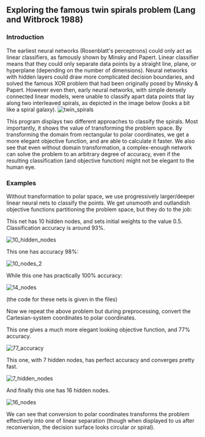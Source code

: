 ## Exploring the famous twin spirals problem (Lang and Witbrock 1988)

### Introduction

The earliest neural networks (Rosenblatt's perceptrons) could only act as linear classifiers, as famously shown by Minsky and Papert. Linear classifier means that they could only separate data points by a straight line, plane, or hyperplane (depending on the number of dimensions). Neural networks with hidden layers could draw more complicated decision boundaries, and solved the famous XOR problem that had been originally posed by Minsky & Papert.
However even then, early neural networks, with simple densely connected linear models, were unable to classify apart data points that lay along two interleaved spirals, as depicted in the image below (looks a bit like a spiral galaxy).
![twin_spirals](https://i.ibb.co/1R4xr79/Twin-spirals.jpg)

This program displays two different approaches to classify the spirals. Most importantly, it shows the value of transforming the problem space. By transforming the domain from rectangular to polar coordinates, we get a more elegant objective function, and are able to calculate it faster. We also see that even without domain transformation, a complex-enough network can solve the problem to an arbitrary degree of accuracy, even if the resulting classification (and objective function) might not be elegant to the human eye. 

### Examples

Without transformation to polar space, we use progressively larger/deeper linear neural nets to classify  the points. We get unsmooth and outlandish objective functions partitioning the problem space, but they do to the job:

This net has 10 hidden nodes, and sets initial weights to the value 0.5. Classification accuracy is around 93%.

![10_hidden_nodes](https://i.ibb.co/hsmWjs5/02-raw-out-10nodes-init-0-5-swinging-around-93.png)

This one has accuracy 98%:

![10_nodes_2](https://i.ibb.co/LkwP2JN/01-raw-out-10nodes-98pc.png)

While this one has practically 100% accuracy:

![14_nodes](https://i.ibb.co/RjXKV7s/08-14-nodes-defaults-3900-eps-raw-out.png)

(the code for these nets is given in the files)



Now we repeat the above problem but during preprocessing, convert the Cartesian-system coordinates to polar coordinates. 

This one gives a much more elegant looking objective function, and 77% accuracy.

![77_accuracy](https://i.ibb.co/8jc3pMC/polar-out-6nodes-77-8acc-after20k-epochs.png)

This one, with 7 hidden nodes, has perfect accuracy and converges pretty fast.

![7_hidden_nodes](https://i.ibb.co/c2StVst/polar-out-7nodes-converged5900.png)

And finally this one has 16 hidden nodes.

![16_nodes](https://i.ibb.co/0FTnTzp/polar-out-16nodes-3200ep.png)

We can see that conversion to polar coordinates transforms the problem effectively into one of linear separation (though when displayed to us after reconversion, the decision surface looks circular or spiral).



